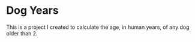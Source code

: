 # Dog Years

This is a project I created to calculate the age, in human years, of any dog older than 2.
